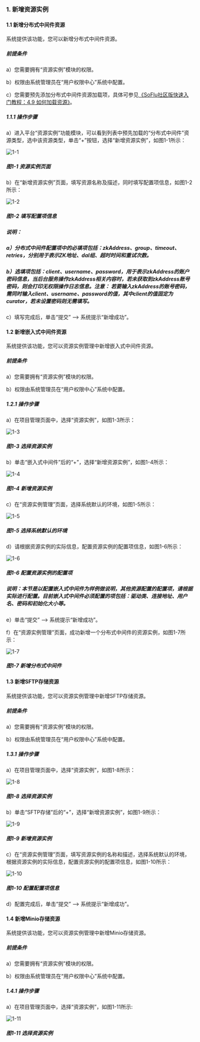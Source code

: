### 1. 新增资源实例

#### 1.1 新增分布式中间件资源

系统提供该功能，您可以新增分布式中间件资源。

##### 前提条件

a）您需要拥有“资源实例”模块的权限。

b）权限由系统管理员在“用户权限中心”系统中配置。

c）您需要预先添加分布式中间件资源加载项，具体可参见[《SoFlu社区版快速入门教程：4.9 如何加载资源》](https://gitee.com/feisuanyz/SoFlu-adp/blob/master/SoFlu%E7%A4%BE%E5%8C%BA%E7%89%88%E6%95%99%E7%A8%8B/SoFlu%E7%A4%BE%E5%8C%BA%E7%89%88%E5%BF%AB%E9%80%9F%E5%85%A5%E9%97%A8%E6%95%99%E7%A8%8B/SoFlu%E7%A4%BE%E5%8C%BA%E7%89%88%E5%BF%AB%E9%80%9F%E5%85%A5%E9%97%A8%E6%95%99%E7%A8%8B.md)。

##### 1.1.1 操作步骤

a）进入平台“资源实例”功能模块，可以看到列表中预先加载的“分布式中间件”资源类型，选中该资源类型，单击“+”按钮，选择“新增资源实例”，如图1-1所示：

![1-1](https://www.feisuanyz.com/fsimage/zc-image/11-2_img.png)

##### 图1-1 资源实例页面

b）在“新增资源实例”页面，填写资源名称及描述，同时填写配置项信息，如图1-2所示：

![1-2](https://www.feisuanyz.com/fsimage/zc-image/zysl/fenbushi_1.png)

##### 图1-2 填写配置项信息

##### 说明：

##### a）分布式中间件配置项中的必填项包括：zkAddress、group、timeout、retries，分别用于表示ZK地址、dal组、超时时间和重试次数。

##### b）选填项包括：client、username、password，用于表示zkAddress的账户密码信息，当后台服务操作zkAddress相关内容时，若未获取到zkAddress账号密码，则会打印无权限操作日志信息。注意： 若要输入zkAddress的账号密码，需同时输入client、username、password的值，其中client的值固定为curator，若未设置密码则无需填写。

c）填写完成后，单击“提交” --> 系统提示“新增成功”。

#### 1.2 新增嵌入式中间件资源

系统提供该功能，您可以资源实例管理中新增嵌入式中间件资源。

##### 前提条件

a）您需要拥有“资源实例”模块的权限。

b）权限由系统管理员在“用户权限中心”系统中配置。

##### 1.2.1 操作步骤

a）在项目管理页面中，选择“资源实例”，如图1-3所示：

![1-3](https://www.feisuanyz.com/fsimage/zc-image/cz_11.2-1_img.png)

##### 图1-3 选择资源实例

b）单击“嵌入式中间件”后的“+”，选择“新增资源实例”，如图1-4所示：

![1-4](https://www.feisuanyz.com/fsimage/zc-image/cz_11.2-2_img.png)

##### 图1-4 新增资源实例

c）在“资源实例管理”页面，选择系统默认的环境，如图1-5所示：

![1-5](https://www.feisuanyz.com/fsimage/zc-image/cz_11.2-3_img.png)

##### 图1-5 选择系统默认的环境

d）请根据资源实例的实际信息，配置资源实例的配置项信息，如图1-6所示：

![1-6](https://www.feisuanyz.com/fsimage/zc-image/cz_11.2-4_img.png)

##### 图1-6 配置资源实例的配置项

##### 说明：本节是以配置嵌入式中间件为样例做说明，其他资源配置的配置项，请根据实际进行配置。目前嵌入式中间件必须配置的项包括：驱动类、连接地址、用户名、密码和初始化大小等。

e）单击“提交” --> 系统提示“新增成功”。

f）在“资源实例管理”页面，成功新增一个分布式中间件的资源实例，如图1-7所示：

![1-7](https://www.feisuanyz.com/fsimage/zc-image/cz_11.2-5_img.png)

##### 图1-7 新增分布式中间件

#### 1.3 新增SFTP存储资源

系统提供该功能，您可以资源实例管理中新增SFTP存储资源。

##### 前提条件

a）您需要拥有“资源实例”模块的权限。

b）权限由系统管理员在“用户权限中心”系统中配置。

##### 1.3.1 操作步骤

a）在项目管理页面中，选择“资源实例”，如图1-8所示：

![1-8](https://www.feisuanyz.com/fsimage/zc-image/cz_11_3_01.png)

##### 图1-8 选择资源实例

b）单击“SFTP存储”后的“+”，选择“新增资源实例”，如图1-9所示：

![1-9](https://www.feisuanyz.com/fsimage/zc-image/cz_11_3_02.png)

##### 图1-9 新增资源实例

c）在“资源实例管理”页面，填写资源实例的名称和描述，选择系统默认的环境，根据资源实例的实际信息，配置资源实例的配置项信息，如图1-10所示：

![1-10](https://www.feisuanyz.com/fsimage/zc-image/cz_11_3_03.png)

##### 图1-10 配置配置项信息

d）配置完成后，单击“提交” --> 系统提示“新增成功”。

#### 1.4 新增Minio存储资源

系统提供该功能，您可以资源实例管理中新增Minio存储资源。

##### 前提条件

a）您需要拥有“资源实例”模块的权限。

b）权限由系统管理员在“用户权限中心”系统中配置。

##### 1.4.1 操作步骤

a）在项目管理页面中，选择“资源实例”，如图1-11所示:

![1-11](https://www.feisuanyz.com/fsimage/zc-image/cz_11_3_01.png)

##### 图1-11 选择资源实例

